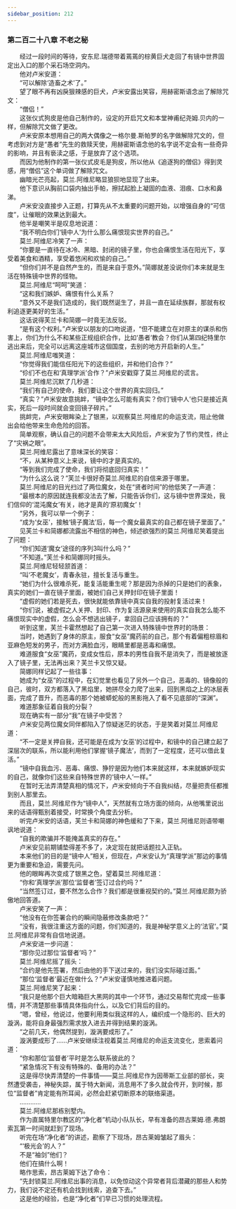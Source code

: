 ```yaml
---
sidebar_position: 212
---
```

### 第二百二十八章 不老之秘  


　　经过一段时间的等待，安东尼.瑞德带着蔫蔫的棕黄巨犬走回了有镜中世界固定出入口的那个采石场空洞内。  
　　他对卢米安道：  
　　“可以解除‘造畜之术’了。”  
　　望了眼不再有凶戾狠辣感的巨犬，卢米安露出笑容，用赫密斯语念出了解除咒文：  
　　“僧侣！”  
　　这张仪式狗皮是他自己制作的，设定的开启咒文和本堂神甫纪尧姆.贝内的一样，但解除咒文做了更改。  
　　卢米安原本想用自己的两大偶像之一格尔曼.斯帕罗的名字做解除咒文的，但考虑到对方是“愚者”先生的救赎天使，用赫密斯语念他的名字说不定会有一些奇异的影响，并且有亵渎之感，于是放弃了这个选项。  
　　而因为他制作的第一张仪式皮毛是狗皮，所以他从《追逐狗的僧侣》得到灵感，用“僧侣”这个单词做了解除咒文。  
　　幽暗光芒亮起，莫兰.阿维尼略显狼狈地显现了出来。  
　　他下意识从胸前口袋内抽出手帕，擦拭起脸上凝固的血液、泪痕、口水和鼻涕。  
　　卢米安没直接步入正题，打算先从不太重要的问题开始，以增强自身的“可信度”，让催眠的效果达到最大。  
　　他半是嘲笑半是叹息地说道：  
　　“我不明白你们‘镜中人’为什么那么痛恨现实世界的自己。”  
　　莫兰.阿维尼冷笑了一声：  
　　“你要是一直待在冰冷、黑暗、封闭的镜子里，你也会痛恨生活在阳光下，享受着美食和酒精，享受着悠闲和欢愉的自己。”  
　　“但你们并不是自然产生的，而是来自于意外。”简娜就差没说你们本来就是生活在特殊镜中世界的怪物。  
　　莫兰.阿维尼“呵呵”笑道：  
　　“这和我们嫉妒、痛恨有什么关系？  
　　“意外又不是我们造成的，我们既然诞生了，并且一直在延续族群，那就有权利追逐更美好的生活。”  
　　这话说得芙兰卡和简娜一时竟无法反驳。  
　　“是有这个权利。”卢米安以朋友的口吻说道，“但不能建立在对原主的谋杀和伤害上，你们为什么不和某些正规组织合作，比如‘愚者’教会？你们从第四纪特里尔逃出来后，完全可以远离这座城市这個国度，去别的地方开启新的人生。”  
　　莫兰.阿维尼嗤笑道：  
　　“你觉得我们能信任阳光下的这些组织，并和他们合作？”  
　　“伱们不也在和‘真理学派’合作？”卢米安戳穿了莫兰.阿维尼的谎言。  
　　莫兰.阿维尼沉默了几秒道：  
　　“我们有自己的使命，我们要让这个世界的真实回归。”  
　　“真实？”卢米安故意挑衅，“镜中怎么可能有真实？你们‘镜中人’也只是接近真实，死后一段时间就会变回镜子碎片。”  
　　挑衅完，卢米安眼眸染上了银黑，以观察莫兰.阿维尼的命运支流，阻止他做出会给他带来生命危险的回答。  
　　简单观察，确认自己的问题不会带来太大风险后，卢米安为了节约灵性，终止了“灾祸之眼”。  
　　莫兰.阿维尼露出了意味深长的笑容：  
　　“不，从某种意义上来说，镜中的才是真实的。  
　　“等到我们完成了使命，我们将彻底回归真实！”  
　　“为什么这么说？”芙兰卡很好奇莫兰.阿维尼的自信来源于哪里。  
　　莫兰.阿维尼的目光扫过了两位魔女，处在“贤者时间”的他低笑了一声道：  
　　“最根本的原因就连我都没法去了解，只能告诉你们，这与镜中世界深处，我们信仰的‘混沌魔女’有关，祂才是真的‘原初魔女’！  
　　“另外，我可以举一个例子：  
　　“成为‘女巫’，接触‘镜子魔法’后，每一个魔女最真实的自己都在镜子里面了。”  
　　见芙兰卡和简娜都流露出不相信的神色，倾述欲强烈的莫兰.阿维尼笑着提出了问题：  
　　“你们知道‘魔女’途径的序列3叫什么吗？”  
　　“不知道。”芙兰卡和简娜同时摇头。  
　　莫兰.阿维尼轻轻颔首道：  
　　“叫‘不老魔女’，青春永驻，擅长复活与重生。  
　　“她们为什么很难杀死，能复活能重生呢？那是因为杀掉的只是她们的表象，真实的她们一直在镜子里面，被她们自己关押封印在镜子里面！  
　　“虚假的她们若是死去，很快就能依靠镜中真实自我的投射复活过来！  
　　“你们说，被虚假之人关押、封印、作为复活源泉来使用的真实自我怎么能不痛恨现实中的虚假，怎么会不想逃出镜子，拿回自己应该拥有的？”  
　　听到这里，芙兰卡霍然想起了自己第一次进入特殊镜中世界时的场景：  
　　当时，她遇到了身体的原主，服食“女巫”魔药前的自己，那个有着偏粗棕眉和亚麻色短发的男子，而对方满脸血污，眼睛里都是恶毒和痛恨。  
　　难道服食“女巫”魔药，变成女性后，原本的男性自我不是消失了，而是被放逐入了镜子里，无法再出来？芙兰卡又惊又疑。  
　　简娜同样记起了一些往事：  
　　她成为“女巫”的过程中，在幻觉里也看见了另外一个自己，恶毒的、镜像般的自己，彼时，双方都落入了黑焰里，她拼尽全力爬了出来，回到黑焰之上的冰层表面，完成了晋升，而恶毒的那个她被蟒蛇般的黑影拖入了看不见底部的“深渊”。  
　　难道那象征着自我的分裂？  
　　现在确实有一部分“我”在镜子中受苦？  
　　卢米安见两位魔女同伴都陷入了惊疑迷茫的状态，于是笑着对莫兰.阿维尼道：  
　　“不一定是关押自我，还可能是在成为‘女巫’的过程中，和镜中的自己建立起了深层次的联系，所以能利用他们掌握‘镜子魔法’，而到了一定程度，还可以借此复活。”  
　　“镜中自我血污、恶毒、痛恨、狰狞是因为他们本来就这样，本来就嫉妒现实的自己，就像你们这些来自特殊世界的‘镜中人’一样。”  
　　在暂时无法弄清楚真相的情况下，卢米安倾向于不自我纠结，尽量把责任都推到别人那里去。  
　　而且，莫兰.阿维尼作为“镜中人”，天然就有立场方面的倾向，从他嘴里说出来的话语得甄别着接受，时常换个角度去分析。  
　　听完卢米安的话语，芙兰卡和简娜的神色缓和了下来，莫兰.阿维尼则语带嘲讽地说道：  
　　“自我的欺骗并不能掩盖真实的存在。”  
　　卢米安见前期铺垫得差不多了，决定现在就把话题拉入正轨。  
　　本来他们的目的是“镜中人”相关，但现在，卢米安认为“真理学派”那边的事情更为重要和急迫，需要先问。  
　　他的眼眸再次变成了银黑之色，望着莫兰.阿维尼道：  
　　“你和‘真理学派’那位‘监督者’签订过合约吗？”  
　　“当然签订过，要不然怎么合作？我们都是很重视契约的。”莫兰.阿维尼颇为骄傲地回答道。  
　　卢米安笑了一声：  
　　“他没有在你签署合约的瞬间隐蔽修改条款吧？”  
　　“没有，我很注重这方面的问题，你们知道的，我是神秘学意义上的‘法官’。”莫兰.阿维尼非常有自信地说道。  
　　卢米安进一步问道：  
　　“那你见过那位‘监督者’吗？”  
　　莫兰.阿维尼摇了摇头：  
　　“合约是他先签署，然后由他的手下送过来的，我们没实际碰过面。”  
　　“那位‘监督者’最近在做什么？”卢米安谨慎地推进着问题。  
　　莫兰.阿维尼笑了起来：  
　　“我只是他那个巨大暗箱巨大黑网的其中一个环节，通过交易帮忙完成一些事情，并不清楚那些事情具体指向什么，以及它们背后的目的。  
　　“嗯，曾经，他说过，他要利用类似我这样的人，编织成一个隐形的、巨大的漩涡，能将自身最强烈需求放入进去并得到结果的漩涡。  
　　“之前几天，他偶然提到，漩涡要成形了。”  
　　漩涡要成形了……卢米安继续注视着莫兰.阿维尼的命运支流变化，思索着问道：  
　　“你和那位‘监督者’平时是怎么联系彼此的？  
　　“紧急情况下有没有特殊的、备用的办法？”  
　　这是得尽快弄清楚的一件事情——莫兰.阿维尼作为因蒂斯工业部的部长，突然遭受袭击，神秘失踪，属于特大新闻，消息用不了多久就会传开，到时候，那位“监督者”肯定能有所耳闻，必然会赶紧切断原本的联络渠道。  
　　…………  
　　莫兰.阿维尼那栋别墅内。  
　　作为直属特里尔教区的“净化者”机动小队队长，早有准备的昂古莱姆.德.弗朗索瓦第一时间就赶到了现场。  
　　听完在场“净化者”的讲述，勘察了下现场，昂古莱姆皱起了眉头：  
　　“‘极光会’的人？”  
　　不是“袖剑”他们？  
　　他们在搞什么啊！  
　　略作思索，昂古莱姆下达了命令：  
　　“先封锁莫兰.阿维尼出事的消息，以免惊动这个异常者背后潜藏的那些人和势力，我们说不定还有机会找到线索，追查下去。”  
　　这是他的经验，也是“净化者”们早已习惯的处理流程。  
